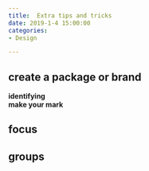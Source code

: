 ```yaml
---
title:  Extra tips and tricks
date: 2019-1-4 15:00:00
categories:
- Design

---
```


## create a package or brand
**identifying**  
**make your mark**

## focus

## groups



